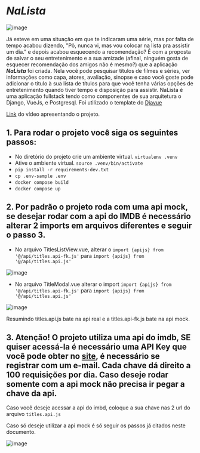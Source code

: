# ***NaLista***
![image](https://user-images.githubusercontent.com/104369965/218348659-e3343dc1-505c-4402-9b6a-1b5e9245e6ad.png)

Já esteve em uma situação em que te indicaram uma série, mas por falta de tempo acabou dizendo, "Pô, nunca vi, mas vou colocar na lista pra assistir um dia." e depois acabou esquecendo a recomendação? É com a proposta de salvar o seu entretenimento e a sua amizade (afinal, ninguém gosta de esquecer recomendação dos amigos não é mesmo?) que a aplicação ***NaLista*** foi criada.
Nela você pode pesquisar títulos de filmes e séries, ver informações como capa, atores, avaliação, sinopse e caso você goste pode adicionar o título à sua lista de títulos para que você tenha várias opções de entretenimento quando tiver tempo e disposição para assistir.
NaLista é uma aplicação fullstack tendo como componentes de sua arquitetura o Django, VueJs, e Postgresql. Foi utilizado o template do [Djavue](https://github.com/huogerac/djavue)


[Link](https://youtu.be/D2HWqx18sNU) do vídeo apresentando o projeto.


## 1. Para rodar o projeto você siga os seguintes passos:
- No diretório do projeto crie um ambiente virtual. `virtualenv .venv`
- Ative o ambiente virtual. `source .venv/bin/activate`
- `pip install -r requirements-dev.txt`
- `cp .env-sample .env`
- `docker compose build`
- `docker compose up`


## 2. Por padrão o projeto roda com uma api mock, se desejar rodar com a api do IMDB é necessário alterar 2 imports em arquivos diferentes e seguir o passo 3.
- No arquivo TitlesListView.vue, alterar o `import {apijs} from '@/api/titles.api-fk.js'` para `import {apijs} from '@/api/titles.api.js'`

![image](https://user-images.githubusercontent.com/104369965/218235302-59d451d3-2c2c-4b92-bee1-1816d705390a.png)

- No arquivo TitleModal.vue alterar o import `import {apijs} from '@/api/titles.api-fk.js'` para `import {apijs} from '@/api/titles.api.js'` 

![image](https://user-images.githubusercontent.com/104369965/218235491-ea2405c2-5761-4893-9be0-690047897775.png)

 Resumindo titles.api.js bate na api real e a titles.api-fk.js bate na api mock.
 
 ## 3. Atenção! O projeto utiliza uma api do imdb, SE quiser acessá-la é necessário uma API Key que você pode obter no [site](https://imdb-api.com/api), é necessário se registrar com um e-mail. Cada chave dá direito a 100 requisições por dia. Caso deseje rodar somente com a api mock não precisa ir pegar a chave da api.
 Caso você deseje acessar a api do imbd, coloque a sua chave nas 2 url do arquivo `titles.api.js`
 
 Caso só deseje utilizar a api mock é só seguir os passos já citados neste documento.
 
 ![image](https://user-images.githubusercontent.com/104369965/218288262-4a87dd92-f71f-48b2-b9a9-a89f2f064a44.png)


